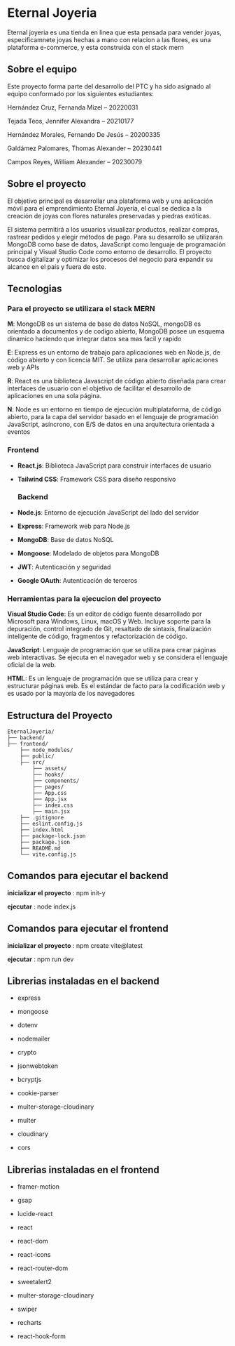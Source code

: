 # Eternal Joyeria

 Eternal joyeria es una tienda en linea que esta pensada para vender joyas, especificamnete joyas hechas a mano con relacion a las flores, es una plataforma e-commerce, y esta construida con el stack mern 
 
## Sobre el equipo

Este proyecto forma parte del desarrollo del PTC y ha sido asignado al equipo conformado por los siguientes estudiantes:


Hernández Cruz, Fernanda Mizel – 20220031


Tejada Teos, Jennifer Alexandra – 20210177


Hernández Morales, Fernando De Jesús – 20200335


Galdámez Palomares, Thomas Alexander – 20230441


Campos Reyes, William Alexander – 20230079


## Sobre el proyecto

El objetivo principal es desarrollar una plataforma web y una aplicación móvil para el emprendimiento Eternal Joyería, el cual se dedica a la creación de joyas con flores naturales preservadas y piedras exóticas.


El sistema permitirá a los usuarios visualizar productos, realizar compras, rastrear pedidos y elegir métodos de pago. Para su desarrollo se utilizarán MongoDB como base de datos, JavaScript como lenguaje de programación principal y Visual Studio Code como entorno de desarrollo. El proyecto busca digitalizar y optimizar los procesos del negocio para expandir su alcance en el país y fuera de este.


## Tecnologias


### Para el proyecto se utilizara el stack MERN 

**M**: MongoDB es un sistema de base de datos NoSQL, mongoDB es orientado a documentos y de codigo abierto, MongoDB posee un esquema dinamico haciendo que integrar datos sea mas facil y rapido

**E**: Express es un entorno de trabajo para aplicaciones web en Node.js, de código abierto y con licencia MIT. Se utiliza para desarrollar aplicaciones web y APIs

**R**: React es una biblioteca Javascript de código abierto diseñada para crear interfaces de usuario con el objetivo de facilitar el desarrollo de aplicaciones en una sola página. 

**N**: Node es un entorno en tiempo de ejecución multiplataforma, de código abierto, para la capa del servidor basado en el lenguaje de programación JavaScript, asíncrono, con E/S de datos en una arquitectura orientada a eventos 


### Frontend
- **React.js**: Biblioteca JavaScript para construir interfaces de usuario
- **Tailwind CSS**: Framework CSS para diseño responsivo

  ### Backend
- **Node.js**: Entorno de ejecución JavaScript del lado del servidor
- **Express**: Framework web para Node.js
- **MongoDB**: Base de datos NoSQL
- **Mongoose**: Modelado de objetos para MongoDB
- **JWT**: Autenticación y seguridad
- **Google OAuth**: Autenticación de terceros

### Herramientas para la ejecucion del proyecto

**Visual Studio Code**: Es un editor de código fuente desarrollado por Microsoft para Windows, Linux, macOS y Web. Incluye soporte para la depuración, control integrado de Git, resaltado de sintaxis, finalización inteligente de código, fragmentos y refactorización de código.

**JavaScript**: Lenguaje de programación que se utiliza para crear páginas web interactivas. Se ejecuta en el navegador web y se considera el lenguaje oficial de la web. 

**HTM**L: Es un lenguaje de programación que se utiliza para crear y estructurar páginas web. Es el estándar de facto para la codificación web y es usado por la mayoría de los navegadores
## Estructura del Proyecto

```
EternalJoyeria/
├── backend/
├── frontend/
    ├── node_modules/
    ├── public/
    ├── src/
        ├── assets/
        ├── hooks/
        ├── components/
        ├── pages/
        ├── App.css
        ├── App.jsx
        ├── index.css
        ├── main.jsx
    ├── .gitignore
    ├── eslint.config.js
    ├── index.html
    ├── package-lock.json
    ├── package.json
    ├── README.md
    └── vite.config.js
```


## Comandos para ejecutar el backend
**inicializar el proyecto** : npm init-y

**ejecutar** : node index.js


## Comandos para ejecutar el frontend
**inicializar el proyecto** : npm create vite@latest

**ejecutar** : npm run dev



## Librerias instaladas en el backend


- express

- mongoose

- dotenv

- nodemailer

- crypto

- jsonwebtoken

- bcryptjs

- cookie-parser

- multer-storage-cloudinary

- multer

- cloudinary

- cors

 
 ## Librerias instaladas en el frontend


- framer-motion

- gsap

- lucide-react

- react

- react-dom

- react-icons

- react-router-dom

- sweetalert2

- multer-storage-cloudinary

- swiper

- recharts

- react-hook-form




